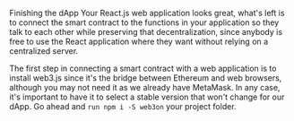 Finishing the dApp
Your React.js web application looks great, what's left is to connect the smart contract to the functions in your application so they talk to each other while preserving that decentralization, since anybody is free to use the React application where they want without relying on a centralized server.

The first step in connecting a smart contract with a web application is to install web3.js since it's the bridge between Ethereum and web browsers, although you may not need it as we already have MetaMask. In any case, it's important to have it to select a stable version that won't change for our dApp. Go ahead and `run npm i -S web3on` your project folder.